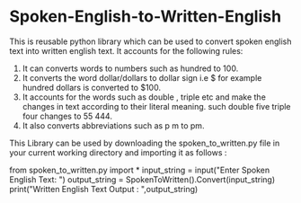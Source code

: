 # Spoken-English-to-Written-English
This is reusable python library which can be used to convert spoken english text into written english text.
It accounts for the following rules:
1. It can converts words to numbers such as hundred to 100.
2. It converts the word dollar/dollars to dollar sign i.e $ for example hundred dollars is converted to $100.
3. It accounts for the words such as double , triple etc and make the changes in text according to their literal meaning. such double five triple four changes to 55 444.
4. It also converts abbreviations such as p m  to pm.

This Library can be used by downloading the spoken_to_written.py file in your current working directory and importing it as follows :

from spoken_to_written.py import *
input_string = input("Enter Spoken English Text: ")
output_string = SpokenToWritten().Convert(input_string)
print("Written English Text Output : ",output_string)


